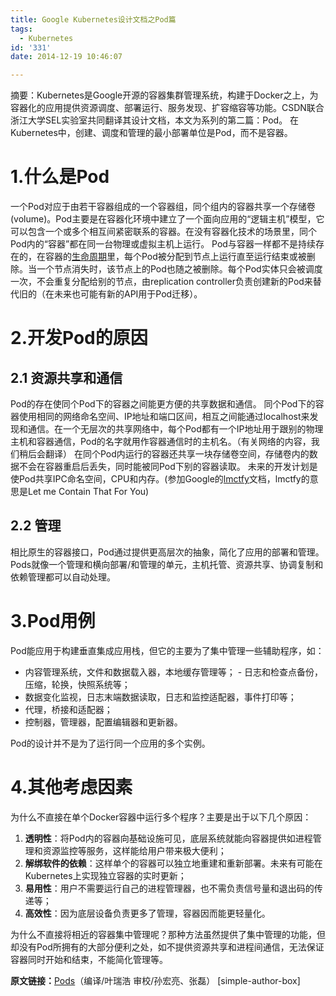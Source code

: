 ```yaml
---
title: Google Kubernetes设计文档之Pod篇
tags:
  - Kubernetes
id: '331'
date: 2014-12-19 10:46:07

---
```


摘要：Kubernetes是Google开源的容器集群管理系统，构建于Docker之上，为容器化的应用提供资源调度、部署运行、服务发现、扩容缩容等功能。CSDN联合浙江大学SEL实验室共同翻译其设计文档，本文为系列的第二篇：Pod。 在Kubernetes中，创建、调度和管理的最小部署单位是Pod，而不是容器。

<!-- more -->

**1.什么是Pod**
============

一个Pod对应于由若干容器组成的一个容器组，同个组内的容器共享一个存储卷(volume)。Pod主要是在容器化环境中建立了一个面向应用的“逻辑主机”模型，它可以包含一个或多个相互间紧密联系的容器。在没有容器化技术的场景里，同个Pod内的“容器”都在同一台物理或虚拟主机上运行。 Pod与容器一样都不是持续存在的，在容器的[生命周期](https://github.com/GoogleCloudPlatform/Kubernetes/blob/master/docs/pod-states.md)里，每个Pod被分配到节点上运行直至运行结束或被删除。当一个节点消失时，该节点上的Pod也随之被删除。每个Pod实体只会被调度一次，不会重复分配给别的节点，由replication controller负责创建新的Pod来替代旧的（在未来也可能有新的API用于Pod迁移）。

**2.开发Pod的原因**
==============

**2.1 资源共享和通信**
---------------

Pod的存在使同个Pod下的容器之间能更方便的共享数据和通信。 同个Pod下的容器使用相同的网络命名空间、IP地址和端口区间，相互之间能通过localhost来发现和通信。在一个无层次的共享网络中，每个Pod都有一个IP地址用于跟别的物理主机和容器通信，Pod的名字就用作容器通信时的主机名。（有关网络的内容，我们稍后会翻译） 在同个Pod内运行的容器还共享一块存储卷空间，存储卷内的数据不会在容器重启后丢失，同时能被同Pod下别的容器读取。 未来的开发计划是使Pod共享IPC命名空间，CPU和内存。(参加Google的[lmctfy](http://www.linuxplumbersconf.org/2013/ocw//system/presentations/1239/original/lmctfy%20(1).pdf)文档，lmctfy的意思是Let me Contain That For You)

**2.2 管理**
----------

相比原生的容器接口，Pod通过提供更高层次的抽象，简化了应用的部署和管理。Pods就像一个管理和横向部署/和管理的单元，主机托管、资源共享、协调复制和依赖管理都可以自动处理。

**3.Pod用例**
===========

Pod能应用于构建垂直集成应用栈，但它的主要为了集中管理一些辅助程序，如：

*   内容管理系统，文件和数据载入器，本地缓存管理等； - 日志和检查点备份，压缩，轮换，快照系统等；
*   数据变化监视，日志末端数据读取，日志和监控适配器，事件打印等；
*   代理，桥接和适配器；
*   控制器，管理器，配置编辑器和更新器。

Pod的设计并不是为了运行同一个应用的多个实例。

**4.其他考虑因素**
============

为什么不直接在单个Docker容器中运行多个程序？主要是出于以下几个原因：

1.  **透明性**：将Pod内的容器向基础设施可见，底层系统就能向容器提供如进程管理和资源监控等服务，这样能给用户带来极大便利；
2.  **解绑软件的依赖**：这样单个的容器可以独立地重建和重新部署。未来有可能在Kubernetes上实现独立容器的实时更新；
3.  **易用性**：用户不需要运行自己的进程管理器，也不需负责信号量和退出码的传递等；
4.  **高效性**：因为底层设备负责更多了管理，容器因而能更轻量化。

为什么不直接将相近的容器集中管理呢？那种方法虽然提供了集中管理的功能，但却没有Pod所拥有的大部分便利之处，如不提供资源共享和进程间通信，无法保证容器同时开始和结束，不能简化管理等。 

**原文链接：**[Pods](https://github.com/GoogleCloudPlatform/kubernetes/blob/master/docs/pods.md)（编译/叶瑞浩 审校/孙宏亮、张磊） \[simple-author-box\]